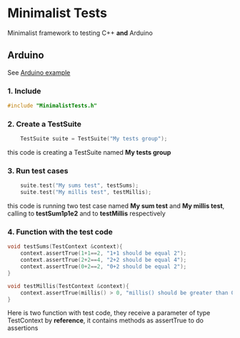 # Minimalist Tests
Minimalist framework to testing C++ **and** Arduino

## Arduino
See [Arduino example](/examples/Testing_setup_and_loop/Testing_setup_and_loop.ino) 

### 1. Include 
```cpp
#include "MinimalistTests.h"
```
### 2. Create a TestSuite
```cpp
	TestSuite suite = TestSuite("My tests group");
```
this code is creating a TestSuite named **My tests group**

### 3. Run test cases
```cpp
	suite.test("My sums test", testSums);
	suite.test("My millis test", testMillis);
```
this code is running two test case named **My sum test** and **My millis test**, calling to **testSum1p1e2** and to **testMillis** respectively

### 4. Function with the test code
```cpp
void testSums(TestContext &context){
	context.assertTrue(1+1==2, "1+1 should be equal 2");
	context.assertTrue(2+2==4, "2+2 should be equal 4");
	context.assertTrue(0+2==2, "0+2 should be equal 2");
}

void testMillis(TestContext &context){
	context.assertTrue(millis() > 0, "millis() should be greater than 0");
}
```
Here is two function with test code, they receive a parameter of type TestContext by **reference**, it contains methods as assertTrue to do assertions
